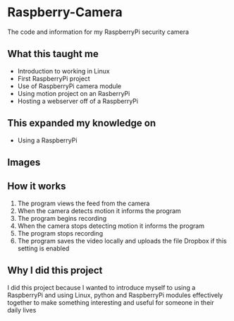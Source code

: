 # Raspberry-Camera
The code and information for my RaspberryPi security camera

## What this taught me
* Introduction to working in Linux
* First RaspberryPi project
* Use of RaspberryPi camera module
* Using motion project on an RasberryPi
* Hosting a webserver off of a RaspberryPi 

## This expanded my knowledge on
* Using a RaspberryPi

## Images

## How it works
1. The program views the feed from the camera
1. When the camera detects motion it informs the program
1. The program begins recording 
1. When the camera stops detecting motion it informs the program
1. The program stops recording
1. The program saves the video locally and uploads the file Dropbox if this setting is enabled

## Why I did this project
I did this project because I wanted to introduce myself to using a RaspberryPi and using Linux, python and RaspberryPi modules effectively together to make something interesting and useful for someone in their daily lives
